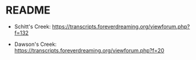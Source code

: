 # README

- Schitt's Creek: https://transcripts.foreverdreaming.org/viewforum.php?f=132

- Dawson's Creek: https://transcripts.foreverdreaming.org/viewforum.php?f=20